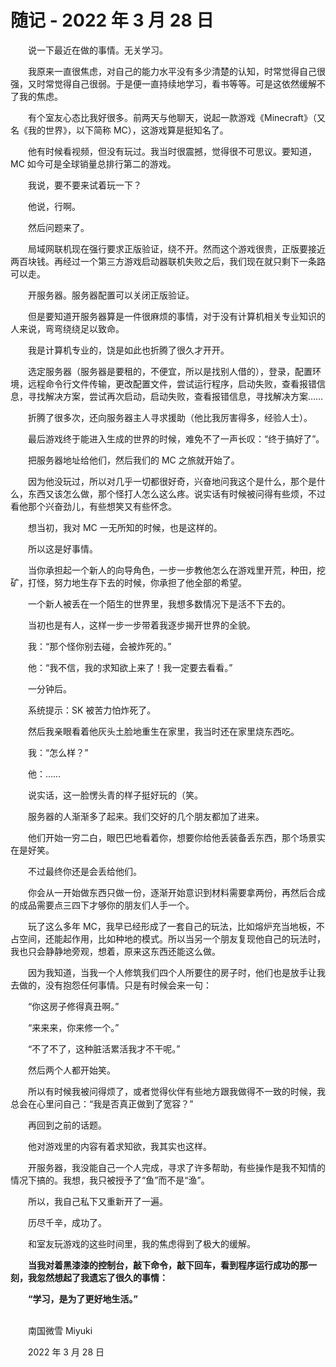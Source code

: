 # 随记 - 2022 年 3 月 28 日

　　说一下最近在做的事情。无关学习。

　　我原来一直很焦虑，对自己的能力水平没有多少清楚的认知，时常觉得自己很强，又时常觉得自己很弱。于是便一直持续地学习，看书等等。可是这依然缓解不了我的焦虑。

　　有个室友心态比我好很多。前两天与他聊天，说起一款游戏《Minecraft》（又名《我的世界》，以下简称 MC），这游戏算是挺知名了。

　　他有时候看视频，但没有玩过。我当时很震撼，觉得很不可思议。要知道，MC 如今可是全球销量总排行第二的游戏。

　　我说，要不要来试着玩一下？

　　他说，行啊。

　　然后问题来了。

　　局域网联机现在强行要求正版验证，绕不开。然而这个游戏很贵，正版要接近两百块钱。再经过一个第三方游戏启动器联机失败之后，我们现在就只剩下一条路可以走。

　　开服务器。服务器配置可以关闭正版验证。

　　但是要知道开服务器算是一件很麻烦的事情，对于没有计算机相关专业知识的人来说，弯弯绕绕足以致命。

　　我是计算机专业的，饶是如此也折腾了很久才开开。

　　选定服务器（服务器是要租的，不便宜，所以是找别人借的），登录，配置环境，远程命令行文件传输，更改配置文件，尝试运行程序，启动失败，查看报错信息，寻找解决方案，尝试再次启动，启动失败，查看报错信息，寻找解决方案……

　　折腾了很多次，还向服务器主人寻求援助（他比我厉害得多，经验人士）。

　　最后游戏终于能进入生成的世界的时候，难免不了一声长叹：“终于搞好了”。

　　把服务器地址给他们，然后我们的 MC 之旅就开始了。

　　因为他没玩过，所以对几乎一切都很好奇，兴奋地问我这个是什么，那个是什么，东西又该怎么做，那个怪打人怎么这么疼。说实话有时候被问得有些烦，不过看他那个兴奋劲儿，有些想笑又有些怀念。

　　想当初，我对 MC 一无所知的时候，也是这样的。

　　所以这是好事情。

　　当你承担起一个新人的向导角色，一步一步教他怎么在游戏里开荒，种田，挖矿，打怪，努力地生存下去的时候，你承担了他全部的希望。

　　一个新人被丢在一个陌生的世界里，我想多数情况下是活不下去的。

　　当初也是有人，这样一步一步带着我逐步揭开世界的全貌。

　　我：“那个怪你别去碰，会被炸死的。”

　　他：“我不信，我的求知欲上来了！我一定要去看看。”

　　一分钟后。

　　系统提示：SK 被苦力怕炸死了。

　　然后我亲眼看着他灰头土脸地重生在家里，我当时还在家里烧东西吃。

　　我：“怎么样？”

　　他：……

　　说实话，这一脸愣头青的样子挺好玩的（笑。

　　服务器的人渐渐多了起来。我们交好的几个朋友都加了进来。

　　他们开始一穷二白，眼巴巴地看着你，想要你给他丢装备丢东西，那个场景实在是好笑。

　　不过最终你还是会丢给他们。

　　你会从一开始做东西只做一份，逐渐开始意识到材料需要拿两份，再然后合成的成品需要点三四下才够你的朋友们人手一个。

　　玩了这么多年 MC，我早已经形成了一套自己的玩法，比如熔炉充当地板，不占空间，还能起作用，比如种地的模式。所以当另一个朋友复现他自己的玩法时，我也只会静静地旁观，想着，原来这东西还能这么做。

　　因为我知道，当我一个人修筑我们四个人所要住的房子时，他们也是放手让我去做的，没有抱怨任何事情。只是有时候会来一句：

　　“你这房子修得真丑啊。”

　　“来来来，你来修一个。”

　　“不了不了，这种脏活累活我才不干呢。”

　　然后两个人都开始笑。

　　所以有时候我被问得烦了，或者觉得伙伴有些地方跟我做得不一致的时候，我总会在心里问自己：“我是否真正做到了宽容？”

　　再回到之前的话题。

　　他对游戏里的内容有着求知欲，我其实也这样。

　　开服务器，我没能自己一个人完成，寻求了许多帮助，有些操作是我不知情的情况下搞的。我想，我只被授予了“鱼”而不是“渔”。

　　所以，我自己私下又重新开了一遍。

　　历尽千辛，成功了。

　　和室友玩游戏的这些时间里，我的焦虑得到了极大的缓解。

　　**当我对着黑漆漆的控制台，敲下命令，敲下回车，看到程序运行成功的那一刻，我忽然想起了我遗忘了很久的事情：**

　　**“学习，是为了更好地生活。”**

<br>
　　南国微雪 Miyuki

　　2022 年 3 月 28 日


